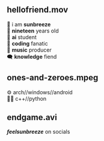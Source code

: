 ## hellofriend.mov
🦋 i am **sunbreeze**  
🧑 **nineteen** years old  
🧠 **ai** student   
🔧 **coding** fanatic  
🎵 **music** producer    
🗨️ **knowledge** fiend  
## ones-and-zeroes.mpeg
️⚙️ arch//windows//android  
👨‍💻 c++//python


## endgame.avi
***feelsunbreeze*** on socials
